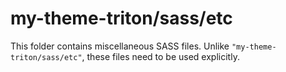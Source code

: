 # my-theme-triton/sass/etc

This folder contains miscellaneous SASS files. Unlike `"my-theme-triton/sass/etc"`, these files
need to be used explicitly.
